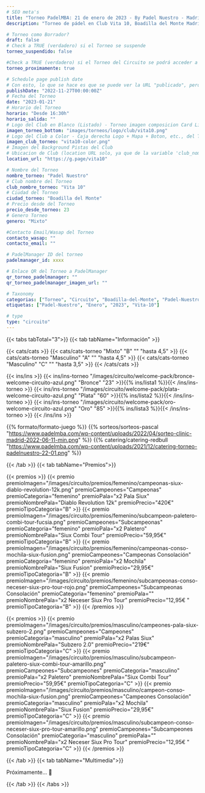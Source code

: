 ```yaml
---
# SEO meta's
title: "Torneo PadelMBA: 21 de enero de 2023 - By Padel Nuestro - Madrid"
description: "Torneo de pádel en Club Vita 10, Boadilla del Monte Madrid, el dia 21 de enero de 2023 by Padel Nuestro. Organizado gracias a PadelMBA, lider en formacion online de pádel."

# Torneo como Borrador?
draft: false
# Check a TRUE (verdadero) si el Torneo se suspende
torneo_suspendido: false

#Check a TRUE (verdadero) si el Torneo del Circuito se podrá acceder a la URL proximamente...
torneo_proximamente: true

# Schedule page publish date
# Con esto, lo que se hace es que se puede ver la URL "publicado", pero no sale en el listado de Torneos hasta ese día!
publishDate: "2022-11-27T00:00:00Z"
# Fecha del Torneo
date: "2023-01-21"
# Horario del Torneo
horario: "Desde 16:30h"
horario_salida: ""
# Logo del Club en Blanco (Listado) - Torneo imagen composicion Card Listado
imagen_torneo_bottom: "images/torneos/logo/club/vita10.png"
# Logo del Club a Color - Caja derecha Logo + Mapa + Boton, etc., del Torneo
imagen_club_torneo: "vita10-color.png"
# Imagen del Background Pistas del Club
# Ubicacion de Club (location URL solo, ya que de la variable 'club_nombre_torneo', se genera el iframe)
location_url: "https://g.page/vita10"

# Nombre del Torneo
nombre_torneo: "Padel Nuestro"
# Club nombre del Torneo
club_nombre_torneo: "Vita 10"
# Ciudad del Torneo
ciudad_torneo: "Boadilla del Monte"
# Precio desde del Torneo
precio_desde_torneo: 23
# Genero Torneo
genero: "Mixto"

#Contacto Email/Wasap del Torneo
contacto_wasap: ""
contacto_email: ""

# PadelManager ID del torneo
padelmanager_id: xxxx

# Enlace QR del Torneo a PadelManager
qr_torneo_padelmanager: ""
qr_torneo_padelmanager_imagen_url: ""

# Taxonomy
categorias: ["Torneo", "Circuito", "Boadilla-del-Monte", "Padel-Nuestro", "Vita-10"]
etiquetas: ["Padel-Nuestro", "Enero", "2023", "Vita-10"]

# type
type: "circuito"
---
```


{{< tabs tabTotal="3">}}
{{< tab tabName="Información" >}}

{{< cats/cats >}}
{{< cats/cats-torneo "Mixto" "B" "" "hasta 4,5" >}}
{{< cats/cats-torneo "Masculino" "A" "" "hasta 4,5" >}}
{{< cats/cats-torneo "Masculino" "C" "" "hasta 3,5" >}}
{{< /cats/cats >}}

<!-- TODO: Modificar este shortcode para que sean los textos acordes al circuito -->
{{< ins/ins >}}
{{< ins/ins-torneo "/images/circuito/welcome-pack/bronce-welcome-circuito-azul.png" "Bronce" "23" >}}{{% ins/lista1 %}}{{< /ins/ins-torneo >}}
{{< ins/ins-torneo "/images/circuito/welcome-pack/plata-welcome-circuito-azul.png" "Plata" "60" >}}{{% ins/lista2 %}}{{< /ins/ins-torneo >}}
{{< ins/ins-torneo "/images/circuito/welcome-pack/oro-welcome-circuito-azul.png" "Oro" "85" >}}{{% ins/lista3 %}}{{< /ins/ins-torneo >}}
{{< /ins/ins >}}

{{% formato/formato-juego %}}
{{% sorteos/sorteos-pascal "https://www.padelmba.com/wp-content/uploads/2022/04/sorteo-clinic-madrid-2022-06-11-min.png" %}}
{{% catering/catering-redbull "https://www.padelmba.com/wp-content/uploads/2021/12/catering-torneo-padelnuestro-22-01.png" %}}

{{< /tab >}}
{{< tab tabName="Premios">}}

{{< premios >}}
{{< premio premioImagen="/images/circuito/premios/femenino/campeonas-siux-diablo-revolution-12k.png" premioCampeones="Campeonas" premioCategoria="femenino" premioPala="x2 Pala Siux" premioNombrePala="Diablo Revolution 12k" premioPrecio="420€" premioTipoCategoria="B" >}}
{{< premio premioImagen="/images/circuito/premios/femenino/subcampeon-paletero-combi-tour-fucsia.png" premioCampeones="Subcampeonas" premioCategoria="femenino" premioPala="x2 Paletero" premioNombrePala="Siux Combi Tour" premioPrecio="59,95€" premioTipoCategoria="B" >}}
{{< premio premioImagen="/images/circuito/premios/femenino/campeonas-conso-mochila-siux-fusion.png" premioCampeones="Campeonas Consolación" premioCategoria="femenino" premioPala="x2 Mochila" premioNombrePala="Siux Fusion" premioPrecio="29,95€" premioTipoCategoria="B" >}}
{{< premio premioImagen="/images/circuito/premios/femenino/subcampeonas-conso-neceser-siux-pro-tour-rojo.png" premioCampeones="Subcampeonas Consolación" premioCategoria="femenino" premioPala="" premioNombrePala="x2 Neceser Siux Pro Tour" premioPrecio="12,95€ " premioTipoCategoria="B" >}}
{{< /premios >}}

{{< premios >}}
{{< premio premioImagen="/images/circuito/premios/masculino/campeones-pala-siux-subzero-2.png" premioCampeones="Campeones" premioCategoria="masculino" premioPala="x2 Palas Siux" premioNombrePala="Subzero 2.0" premioPrecio="219€" premioTipoCategoria="C" >}}
{{< premio premioImagen="/images/circuito/premios/masculino/subcampeon-paletero-siux-combi-tour-amarillo.png" premioCampeones="Subcampeones" premioCategoria="masculino" premioPala="x2 Paletero" premioNombrePala="Siux Combi Tour" premioPrecio="59,95€" premioTipoCategoria="C" >}}
{{< premio premioImagen="/images/circuito/premios/masculino/campeon-conso-mochila-siux-fusion.png" premioCampeones="Campeones Consolación" premioCategoria="masculino" premioPala="x2 Mochila" premioNombrePala="Siux Fusion" premioPrecio="29,95€" premioTipoCategoria="C" >}}
{{< premio premioImagen="/images/circuito/premios/masculino/subcampeon-conso-neceser-siux-pro-tour-amarillo.png" premioCampeones="Subcampeones Consolación" premioCategoria="masculino" premioPala="" premioNombrePala="x2 Neceser Siux Pro Tour" premioPrecio="12,95€ " premioTipoCategoria="C" >}}
{{< /premios >}}

{{< /tab >}}
{{< tab tabName="Multimedia">}}

Próximamente... 📸

{{< /tab >}}
{{< /tabs >}}
